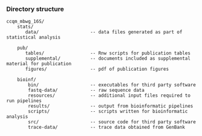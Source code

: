 ### Directory structure  
  
    ccqm_mbwg_16S/    
        stats/ 
           data/                   -- data files generated as part of statistical analysis
           
        pub/  
           tables/                 -- Rnw scripts for publication tables
           supplemental/           -- documents included as supplemental material for publication
           figures/                -- pdf of publication figures
           
        bioinf/
            bin/                   -- executables for third party software
            fastq-data/            -- raw sequence data
            resources/             -- additional input files required to run pipelines
            results/               -- output from bioinformatic pipelines
            scripts/               -- scripts written for bioinformatic analysis
            src/                   -- source code for third party software
            trace-data/            -- trace data obtained from GenBank